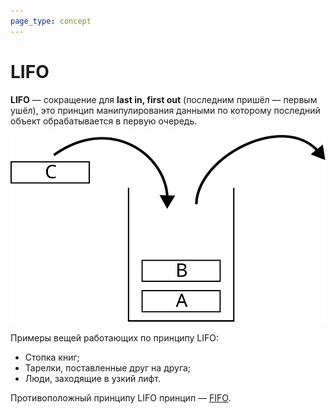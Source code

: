 ```yaml
---
page_type: concept
---
```


# LIFO

**LIFO** — сокращение для **last in, first out** (последним пришёл — первым ушёл), это принцип манипулирования данными по которому последний объект обрабатывается в первую очередь.

![](images/lifo.svg)

Примеры вещей работающих по принципу LIFO:

- Стопка книг;
- Тарелки, поставленные друг на друга;
- Люди, заходящие в узкий лифт.

Противоположный принципу LIFO принцип — [FIFO](20221022214248.md).
